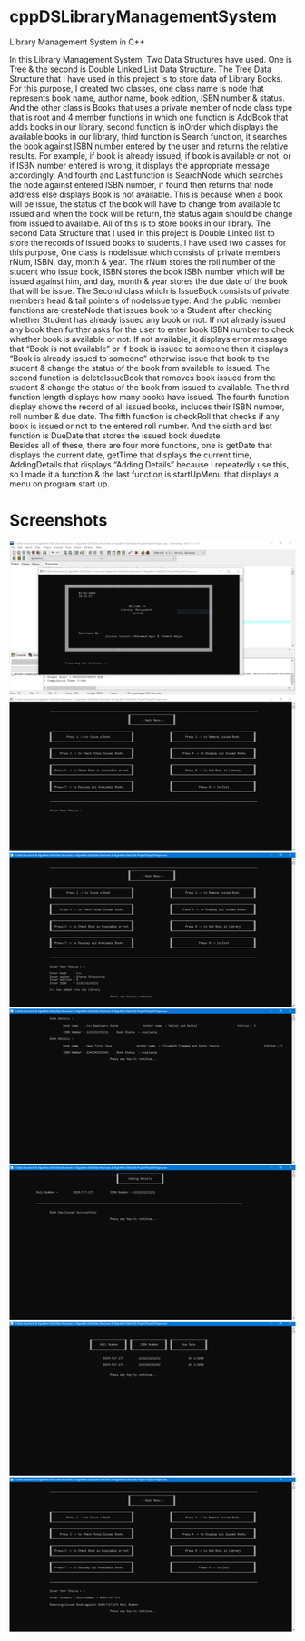 # cppDSLibraryManagementSystem
Library Management System in C++ 

In this Library Management System, Two Data Structures have used. One is Tree & the second is Double Linked List Data Structure. 
The Tree Data Structure that I have used in this project is to store data of Library Books. For this purpose, I created two classes, one class name is node that represents book name, author name, book edition, ISBN number & status. And the other class is Books that uses a private member of node class type that is root and 4 member functions in which one function is AddBook that adds books in our library, second function is inOrder which displays the available books in our library, third function is Search function, it searches the book against ISBN number entered by the user and returns the relative results. For example, if book is already issued, if book is available or not, or if ISBN number entered is wrong, it displays the appropriate message accordingly. And fourth and Last function is SearchNode which searches the node against entered ISBN number, if found then returns that node address else displays Book is not available. This is because when a book will be issue, the status of the book will have to change from available to issued and when the book will be return, the status again should be change from issued to available. All of this is to store books in our library.
The second Data Structure that I used in this project is Double Linked list to store the records of issued books to students. I have used two classes for this purpose, One class is nodeIssue which consists of private members rNum, ISBN, day, month & year. The rNum stores the roll number of the student who issue book, ISBN stores the book ISBN number which will be issued against him, and day, month & year stores the due date of the book that will be issue.
The Second class which is IssueBook consists of private members head & tail pointers of nodeIssue type. And the public member functions are createNode that issues book to a Student after checking whether Student has already issued any book or not. If not already issued any book then further asks for the user to enter book ISBN number to check whether book is available or not. If not available, it displays error message that “Book is not available” or if book is issued to someone then it displays “Book is already issued to someone” otherwise issue that book to the student & change the status of the book from available to issued. The second function is deleteIssueBook that removes book issued from the student & change the status of the book from issued to available. The third function length displays how many books have issued. The fourth function display shows the record of all issued books, includes their ISBN number, roll number & due date. The fifth function is checkRoll that checks if any book is issued or not to the entered roll number. And the sixth and last function is DueDate that stores the issued book duedate.      
Besides all of these, there are four more functions, one is getDate that displays the current date, getTime that displays the current time, AddingDetails that displays “Adding Details” because I repeatedly use this, so I made it a function & the last function is startUpMenu that displays a menu on program start up.

# Screenshots
![](cpp1.PNG)
![](cpp2.PNG)
![](cpp3.PNG)
![](cpp4.PNG)
![](cpp5.PNG)
![](cpp6.PNG)
![](cpp7.PNG)
